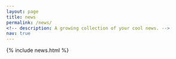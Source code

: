 ```yaml
---
layout: page
title: news
permalink: /news/
<!-- description: A growing collection of your cool news. -->
nav: true
---
```


<!-- pages/news.md -->
<div class="news">
  <div class="grid">
    {% include news.html %}
  </div>
</div>
